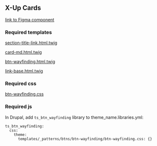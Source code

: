 ## X-Up Cards
[link to Figma component]()

### Required templates

[section-title-link.html.twig]()

[card-md.html.twig]()

[btn-wayfinding.html.twig]()

[link-base.html.twig]()


### Required css
[btn-wayfinding.css]()

### Required js

In Drupal, add `ts_btn_wayfinding` library to theme_name.libraries.yml:
```
ts_btn_wayfinding:
  css:
    theme:
      templates/_patterns/btns/btn-wayfinding/btn-wayfinding.css: {}
